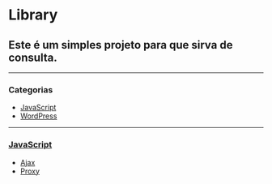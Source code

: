 # Library

## Este é um simples projeto para que sirva de consulta.

---

### Categorias

* [JavaScript](#JavaScript)
* [WordPress](#WordPress)

---
### [JavaScript](javascript/)

- [Ajax](javascript/ajax.md)
- [Proxy](javascript/padroes-de-projeto/proxy.md)
